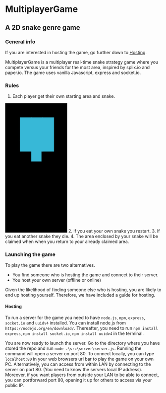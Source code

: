 # MultiplayerGame 

## A 2D snake genre game

### General info
If you are interested in hosting the game, go further down to [Hosting](https://github.com/t0tl/MultiplayerGame#hosting).

MultiplayerGame is a multiplayer real-time snake strategy game where you compete versus your friends for the most area, inspired by splix.io and paper.io. The game uses vanilla Javascript, express and socket.io.

### Rules
1. Each player get their own starting area and snake.
<img src="/img/StartingArea.gif" alt="StartingArea" width="200" height="417"/>
2. If you eat your own snake you restart.
3. If you eat another snake they die.
4. The area enclosed by your snake will be claimed when when you return to your already claimed area.

### Launching the game
To play the game there are two alternatives. 
* You find someone who is hosting the game and connect to their server. 
* You host your own server (offline or online)

Given the likelihood of finding someone else who is hosting, you are likely to end up hosting yourself. Therefore, we have included a guide for hosting.

#### Hosting

To run a server for the game you need to have `node.js`, `npm`, `express`, `socket.io` and `uuidv4` installed. You can install node.js from `https://nodejs.org/en/download/`. Thereafter, you need to run `npm install express`, `npm install socket.io`, `npm install uuidv4` in the terminal. 

You are now ready to launch the server. Go to the directory where you have stored the repo and run `node .\src\server\server.js`. Running the command will open a server on port 80. To connect locally, you can type `localhost:80` in your web browsers url bar to play the game on your own PC. Alternatively, you can access from within LAN by connecting to the server on port 80. (You need to know the servers local IP address). Moreover, if you want players from outside your LAN to be able to connect, you can portforward port 80, opening it up for others to access via your public IP.



